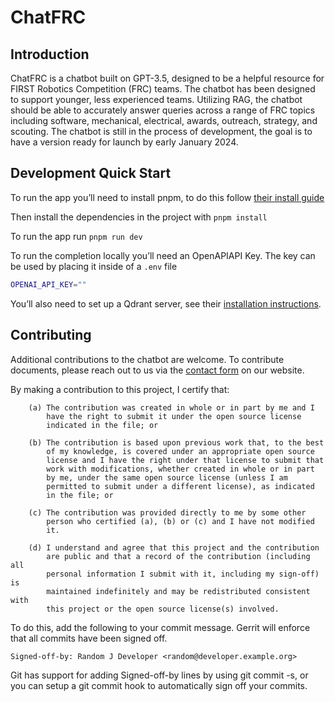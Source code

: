 # ChatFRC

## Introduction
ChatFRC is a chatbot built on GPT-3.5, designed to be a helpful resource for FIRST Robotics Competition (FRC) teams. The chatbot has been designed to support younger, less experienced teams. Utilizing RAG, the chatbot should be able to accurately answer queries across a range of FRC topics including software, mechanical, electrical, awards, outreach, strategy, and scouting. The chatbot is still in the process of development, the goal is to have a version ready for launch by early January 2024.

## Development Quick Start

To run the app you’ll need to install pnpm, to do this follow [their install guide](https://pnpm.io/installation)

Then install the dependencies in the project with `pnpm install`

To run the app run `pnpm run dev`

To run the completion locally you’ll need an OpenAPIAPI Key. The key can be used by placing it inside of a `.env` file

```bash
OPENAI_API_KEY=""
```

You’ll also need to set up a Qdrant server, see their [installation instructions](https://qdrant.tech/documentation/guides/installation/).

## Contributing

Additional contributions to the chatbot are welcome. To contribute documents, please reach out to us via the [contact form](https://www.frc971.org/contact) on our website.

By making a contribution to this project, I certify that:

```
    (a) The contribution was created in whole or in part by me and I
        have the right to submit it under the open source license
        indicated in the file; or

    (b) The contribution is based upon previous work that, to the best
        of my knowledge, is covered under an appropriate open source
        license and I have the right under that license to submit that
        work with modifications, whether created in whole or in part
        by me, under the same open source license (unless I am
        permitted to submit under a different license), as indicated
        in the file; or

    (c) The contribution was provided directly to me by some other
        person who certified (a), (b) or (c) and I have not modified
        it.

    (d) I understand and agree that this project and the contribution
        are public and that a record of the contribution (including all
        personal information I submit with it, including my sign-off) is
        maintained indefinitely and may be redistributed consistent with
        this project or the open source license(s) involved.
```

To do this, add the following to your commit message. Gerrit will enforce that all commits have been signed off.

```
Signed-off-by: Random J Developer <random@developer.example.org>
```

Git has support for adding Signed-off-by lines by using git commit -s, or you can setup a git commit hook to automatically sign off your commits.
